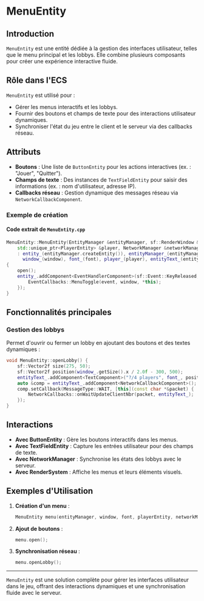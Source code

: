 # MenuEntity

## Introduction

`MenuEntity` est une entité dédiée à la gestion des interfaces utilisateur, telles que le menu principal et les lobbys. Elle combine plusieurs composants pour créer une expérience interactive fluide.

## Rôle dans l'ECS

`MenuEntity` est utilisé pour :

- Gérer les menus interactifs et les lobbys.
- Fournir des boutons et champs de texte pour des interactions utilisateur dynamiques.
- Synchroniser l'état du jeu entre le client et le serveur via des callbacks réseau.

## Attributs

- **Boutons** : Une liste de `ButtonEntity` pour les actions interactives (ex. : "Jouer", "Quitter").
- **Champs de texte** : Des instances de `TextFieldEntity` pour saisir des informations (ex. : nom d'utilisateur, adresse IP).
- **Callbacks réseau** : Gestion dynamique des messages réseau via `NetworkCallbackComponent`.

### Exemple de création

#### Code extrait de `MenuEntity.cpp`

```cpp
MenuEntity::MenuEntity(EntityManager &entityManager, sf::RenderWindow &window, const sf::Font &font,
    std::unique_ptr<PlayerEntity> &player, NetworkManager &networkManager)
    : entity_(entityManager.createEntity()), entityManager_(entityManager), networkManager_(networkManager),
      window_(window), font_(font), player_(player), entityText_(entityManager.createEntity())
{
    open();
    entity_.addComponent<EventHandlerComponent>(sf::Event::KeyReleased, [this, &window](const sf::Event &event) {
        EventCallbacks::MenuToggle(event, window, *this);
    });
}
```

## Fonctionnalités principales

### Gestion des lobbys

Permet d'ouvrir ou fermer un lobby en ajoutant des boutons et des textes dynamiques :

```cpp
void MenuEntity::openLobby() {
    sf::Vector2f size(275, 50);
    sf::Vector2f position(window_.getSize().x / 2.0f - 300, 500);
    entityText_.addComponent<TextComponent>("?/4 players", font_, position, sf::Color::White);
    auto &comp = entityText_.addComponent<NetworkCallbackComponent>();
    comp.setCallback(MessageType::WAIT, [this](const char *&packet) {
        NetworkCallbacks::onWaitUpdateClientNbr(packet, entityText_);
    });
}
```

## Interactions

- **Avec ButtonEntity** : Gère les boutons interactifs dans les menus.
- **Avec TextFieldEntity** : Capture les entrées utilisateur pour des champs de texte.
- **Avec NetworkManager** : Synchronise les états des lobbys avec le serveur.
- **Avec RenderSystem** : Affiche les menus et leurs éléments visuels.

## Exemples d'Utilisation

1. **Création d'un menu** :
   ```cpp
   MenuEntity menu(entityManager, window, font, playerEntity, networkManager);
   ```

2. **Ajout de boutons** :
   ```cpp
   menu.open();
   ```

3. **Synchronisation réseau** :
   ```cpp
   menu.openLobby();
   ```

---

`MenuEntity` est une solution complète pour gérer les interfaces utilisateur dans le jeu, offrant des interactions dynamiques et une synchronisation fluide avec le serveur.

